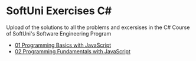 # SoftUni Exercises C#
Upload of the solutions to all the problems and excersises in the C# Course of SoftUni's Software Engineering Program

- [01 Programming Basics with JavaScript](https://github.com/bopzen/SoftUni_Exercises_JavaScript/tree/main/01%20Programming%20Basics%20with%20JavaScript)
- [02 Programming Fundamentals with JavaScript](https://github.com/bopzen/SoftUni_Exercises_JavaScript/tree/main/02%20Programming%20Fundamentals%20with%20JavaScript)
